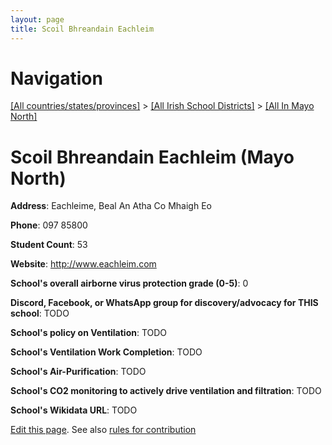 ```yaml
---
layout: page
title: Scoil Bhreandain Eachleim
---
```

# Navigation

[[All countries/states/provinces]](../../..) > [[All Irish School Districts]](../..) > [[All In Mayo North]](..)

# Scoil Bhreandain Eachleim (Mayo North)

**Address**: Eachleime, Beal An Atha Co Mhaigh Eo

**Phone**: 097 85800

**Student Count**: 53

**Website**: <http://www.eachleim.com>

**School's overall airborne virus protection grade (0-5)**: 0

**Discord, Facebook, or WhatsApp group for discovery/advocacy for THIS school**: TODO

**School's policy on Ventilation**: TODO

**School's Ventilation Work Completion**: TODO

**School's Air-Purification**: TODO

**School's CO2 monitoring to actively drive ventilation and filtration**: TODO

**School's Wikidata URL**: TODO


[Edit this page](https://github.com/ventilate-schools/Ireland/edit/main/./Mayo_North/Scoil_Bhreandain_Eachleim.md). See also [rules for contribution](../../../contribution-rules/)